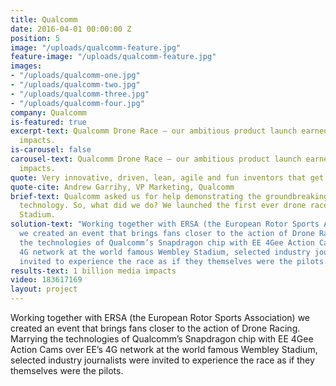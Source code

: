 ```yaml
---
title: Qualcomm
date: 2016-04-01 00:00:00 Z
position: 5
image: "/uploads/qualcomm-feature.jpg"
feature-image: "/uploads/qualcomm-feature.jpg"
images:
- "/uploads/qualcomm-one.jpg"
- "/uploads/qualcomm-two.jpg"
- "/uploads/qualcomm-three.jpg"
- "/uploads/qualcomm-four.jpg"
company: Qualcomm
is-featured: true
excerpt-text: Qualcomm Drone Race – our ambitious product launch earned over 1 billion
  impacts.
is-carousel: false
carousel-text: Qualcomm Drone Race – our ambitious product launch earned over 1 billion
  impacts.
quote: Very innovative, driven, lean, agile and fun inventors that get the job done
quote-cite: Andrew Garrihy, VP Marketing, Qualcomm
brief-text: Qualcomm asked us for help demonstrating the groundbreaking power of their
  technology. So, what did we do? We launched the first ever drone race at Wembley
  Stadium.
solution-text: "Working together with ERSA (the European Rotor Sports Association)
  we created an event that brings fans closer to the action of Drone Racing. \n\nMarrying
  the technologies of Qualcomm’s Snapdragon chip with EE 4Gee Action Cams over EE’s
  4G network at the world famous Wembley Stadium, selected industry journalists were
  invited to experience the race as if they themselves were the pilots."
results-text: 1 billion media impacts
video: 183617169
layout: project
---
```


Working together with ERSA (the European Rotor Sports Association) we created an event that brings fans closer to the action of Drone Racing. Marrying the technologies of Qualcomm’s Snapdragon chip with EE 4Gee Action Cams over EE’s 4G network at the world famous Wembley Stadium, selected industry journalists were invited to experience the race as if they themselves were the pilots.